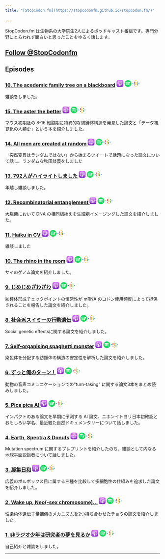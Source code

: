 ```yaml
---
title: "[StopCodon.fm](https://stopcodonfm.github.io/stopcodon.fm/)"

---
```

StopCodon.fm は生物系の大学院生2人によるポッドキャスト番組です。専門分野にとらわれず面白いと思ったことをゆるく話します。

<a href="https://twitter.com/StopCodonfm?ref_src=twsrc%5Etfw" class="twitter-follow-button" data-show-count="false">Follow @StopCodonfm</a><script async src="https://platform.twitter.com/widgets.js" charset="utf-8"></script>
------

## Episodes

### [ 16. The acedemic family tree on a blackboard](episodes/016.html) [<img src="https://raw.githubusercontent.com/StopCodonfm/stopcodon/main/logos/apple-podcasts.png" width="22px">]() [<img src="https://raw.githubusercontent.com/StopCodonfm/stopcodon/main/logos/spotify.png" width="22px">]() [<img src="https://raw.githubusercontent.com/StopCodonfm/stopcodon/main/logos/google-podcasts.png" width="22px">]()

雑談をしました。

### [ 15. The aster the better](episodes/015.html) [<img src="https://raw.githubusercontent.com/StopCodonfm/stopcodon/main/logos/apple-podcasts.png" width="22px">](https://podcasts.apple.com/jp/podcast/15-the-aster-the-better/id1572672009?i=1000558191949) [<img src="https://raw.githubusercontent.com/StopCodonfm/stopcodon/main/logos/spotify.png" width="22px">](https://open.spotify.com/episode/7j2dEiUewhbZGfCunZ4Lnl?si=921d05f78fe94d65) [<img src="https://raw.githubusercontent.com/StopCodonfm/stopcodon/main/logos/google-podcasts.png" width="22px">](https://podcasts.google.com/feed/aHR0cHM6Ly9hbmNob3IuZm0vcy81YjY0MGVhMC9wb2RjYXN0L3Jzcw/episode/ZjJjZjQyM2YtZjRmYy00MzU0LTliYTgtNGNmMTUwZjlmZTAw?sa=X&ved=0CAUQkfYCahcKEwig1ILsm5_6AhUAAAAAHQAAAAAQNA)

マウス初期胚の 8-16 細胞期に特異的な紡錘体構造を発見した論文と「データ視覚化の人類史」という本を紹介しました。

### [ 14. All men are created at random ](episodes/014.html) [<img src="https://raw.githubusercontent.com/StopCodonfm/stopcodon/main/logos/apple-podcasts.png" width="22px">](https://podcasts.apple.com/jp/podcast/14-all-men-are-created-at-random/id1572672009?i=1000549429623) [<img src="https://raw.githubusercontent.com/StopCodonfm/stopcodon/main/logos/spotify.png" width="22px">](https://open.spotify.com/episode/6QVQ7y0MsMSkmG7No4VsIN?si=48a0505cbd914d55) [<img src="https://raw.githubusercontent.com/StopCodonfm/stopcodon/main/logos/google-podcasts.png" width="22px">](https://podcasts.google.com/feed/aHR0cHM6Ly9hbmNob3IuZm0vcy81YjY0MGVhMC9wb2RjYXN0L3Jzcw/episode/M2IzZTE0NGUtOTBjZi00YzM2LWE0YjUtMjBlYTQ0OGYxMDVl?sa=X&ved=0CAUQkfYCahcKEwjg2NGC4tn1AhUAAAAAHQAAAAAQAQ)

「突然変異はランダムではない」から始まるツイートで話題になった論文について話し、ランダムな秋田談義をしました

### [ 13. 792人がハイライトしました](episodes/013.html) [<img src="https://raw.githubusercontent.com/StopCodonfm/stopcodon/main/logos/apple-podcasts.png" width="22px">](https://podcasts.apple.com/jp/podcast/13-792%E4%BA%BA%E3%81%8C%E3%83%8F%E3%82%A4%E3%83%A9%E3%82%A4%E3%83%88%E3%81%97%E3%81%BE%E3%81%97%E3%81%9F/id1572672009?i=1000547147070) [<img src="https://raw.githubusercontent.com/StopCodonfm/stopcodon/main/logos/spotify.png" width="22px">](https://open.spotify.com/episode/3K81D0RD2QoV24duEaIhEW) [<img src="https://raw.githubusercontent.com/StopCodonfm/stopcodon/main/logos/google-podcasts.png" width="22px">](https://podcasts.google.com/feed/aHR0cHM6Ly9hbmNob3IuZm0vcy81YjY0MGVhMC9wb2RjYXN0L3Jzcw/episode/ODAxNDU3OWMtM2MyZS00MGMwLWI4Y2YtOGExNjk0OWUxMmI0?sa=X&ved=0CAUQkfYCahcKEwj4rejW8KT1AhUAAAAAHQAAAAAQAQ)

年越し雑談しました。

### [ 12. Recombinatorial entanglement ](episodes/012.html) [<img src="https://raw.githubusercontent.com/StopCodonfm/stopcodon/main/logos/apple-podcasts.png" width="22px">](https://podcasts.apple.com/jp/podcast/12-recombinatorial-entanglement/id1572672009?i=1000545513900) [<img src="https://raw.githubusercontent.com/StopCodonfm/stopcodon/main/logos/spotify.png" width="22px">](https://open.spotify.com/episode/4GnKOLRhurgxYGAHbS1LIz) [<img src="https://raw.githubusercontent.com/StopCodonfm/stopcodon/main/logos/google-podcasts.png" width="22px">](https://podcasts.google.com/feed/aHR0cHM6Ly9hbmNob3IuZm0vcy81YjY0MGVhMC9wb2RjYXN0L3Jzcw/episode/NzNlMjI3MTEtOTE0Yi00ODEzLWJiMmUtOTkxNjQ4Nzk3MzYz?sa=X&ved=0CAUQkfYCahcKEwj4rejW8KT1AhUAAAAAHQAAAAAQAQ)

大腸菌において DNA の相同組換えを生細胞イメージングした論文を紹介しました。

### [ 11. Haiku in CV ](episodes/011.html) [<img src="https://raw.githubusercontent.com/StopCodonfm/stopcodon/main/logos/apple-podcasts.png" width="22px">](https://podcasts.apple.com/jp/podcast/11-haiku-in-cv/id1572672009?i=1000542761678) [<img src="https://raw.githubusercontent.com/StopCodonfm/stopcodon/main/logos/spotify.png" width="22px">](https://open.spotify.com/episode/6Iq0crjmRT1xCPW6T2siw6) [<img src="https://raw.githubusercontent.com/StopCodonfm/stopcodon/main/logos/google-podcasts.png" width="22px">](https://podcasts.google.com/feed/aHR0cHM6Ly9hbmNob3IuZm0vcy81YjY0MGVhMC9wb2RjYXN0L3Jzcw/episode/YmFkZDU0YzItNzEzNy00ZDBlLTgzODItNTQwMjNlYmQxOTIz?sa=X&ved=0CAUQkfYCahcKEwj4rejW8KT1AhUAAAAAHQAAAAAQAQ)

雑談しました

### [ 10. The rhino in the room](episodes/010.html) [<img src="https://raw.githubusercontent.com/StopCodonfm/stopcodon/main/logos/apple-podcasts.png" width="22px">](https://podcasts.apple.com/jp/podcast/10-the-rhino-in-the-room/id1572672009?i=1000542370343) [<img src="https://raw.githubusercontent.com/StopCodonfm/stopcodon/main/logos/spotify.png" width="22px">](https://open.spotify.com/episode/3rXOu12wV5AJyCswiSFvdY) [<img src="https://raw.githubusercontent.com/StopCodonfm/stopcodon/main/logos/google-podcasts.png" width="22px">](https://podcasts.google.com/feed/aHR0cHM6Ly9hbmNob3IuZm0vcy81YjY0MGVhMC9wb2RjYXN0L3Jzcw/episode/OTUyNGNmMTItOWY0MC00YmQzLWFmMDItNTI4NzMzMGNmNzk5?sa=X&ved=0CAUQkfYCahcKEwj4rejW8KT1AhUAAAAAHQAAAAAQAQ)

サイのゲノム論文を紹介しました。

### [ 9. じめじめざわざわ](episodes/009.html) [<img src="https://raw.githubusercontent.com/StopCodonfm/stopcodon/main/logos/apple-podcasts.png" width="22px">](https://podcasts.apple.com/jp/podcast/9-%E3%81%98%E3%82%81%E3%81%98%E3%82%81%E3%81%96%E3%82%8F%E3%81%96%E3%82%8F/id1572672009?i=1000536945070) [<img src="https://raw.githubusercontent.com/StopCodonfm/stopcodon/main/logos/spotify.png" width="22px">](https://open.spotify.com/episode/6iQsM3zhR4yU5OacLRTAu1) [<img src="https://raw.githubusercontent.com/StopCodonfm/stopcodon/main/logos/google-podcasts.png" width="22px">](https://podcasts.google.com/feed/aHR0cHM6Ly9hbmNob3IuZm0vcy81YjY0MGVhMC9wb2RjYXN0L3Jzcw/episode/MjQ4YWRhZmYtOGMxNS00NzQxLTlhZWEtY2JmYmQ4NjkwNjJk?sa=X&ved=0CAUQkfYCahcKEwj4rejW8KT1AhUAAAAAHQAAAAAQAQ)

紡錘体形成チェックポイントの恒常性が mRNA のコドン使用頻度によって担保されることを報告した論文を紹介しました。

### [ 8. 社会派スイミーの行動遺伝](episodes/008.html) [<img src="https://raw.githubusercontent.com/StopCodonfm/stopcodon/main/logos/apple-podcasts.png" width="22px">](https://podcasts.apple.com/jp/podcast/8-%E7%A4%BE%E4%BC%9A%E6%B4%BE%E3%82%B9%E3%82%A4%E3%83%9F%E3%83%BC%E3%81%AE%E8%A1%8C%E5%8B%95%E9%81%BA%E4%BC%9D/id1572672009?i=1000534905061) [<img src="https://raw.githubusercontent.com/StopCodonfm/stopcodon/main/logos/spotify.png" width="22px">](https://open.spotify.com/episode/6THyTmCfPlvJXeZ39w7mPK) [<img src="https://raw.githubusercontent.com/StopCodonfm/stopcodon/main/logos/google-podcasts.png" width="22px">](https://podcasts.google.com/feed/aHR0cHM6Ly9hbmNob3IuZm0vcy81YjY0MGVhMC9wb2RjYXN0L3Jzcw/episode/OWE3MmU4ZTQtZTYxNC00ZTM1LWJmOTEtOGRjOTM2NGUwZDUy?sa=X&ved=0CAUQkfYCahcKEwj4rejW8KT1AhUAAAAAHQAAAAAQAQ)

Social genetic effectsに関する論文を紹介しました。

### [ 7. Self-organising spaghetti monster](episodes/007.html) [<img src="https://raw.githubusercontent.com/StopCodonfm/stopcodon/main/logos/apple-podcasts.png" width="22px">](https://podcasts.apple.com/jp/podcast/7-self-organising-spaghetti-monster/id1572672009?i=1000532694865) [<img src="https://raw.githubusercontent.com/StopCodonfm/stopcodon/main/logos/spotify.png" width="22px">](https://open.spotify.com/episode/0A1o0v8cafj1fBuXNK9lr2) [<img src="https://raw.githubusercontent.com/StopCodonfm/stopcodon/main/logos/google-podcasts.png" width="22px">](https://podcasts.google.com/feed/aHR0cHM6Ly9hbmNob3IuZm0vcy81YjY0MGVhMC9wb2RjYXN0L3Jzcw/episode/MmUzYWQ5Y2MtNDFjMC00YTk5LTlkYmYtMDFiYWFkZWVkMWY5?sa=X&ved=0CAUQkfYCahcKEwj4rejW8KT1AhUAAAAAHQAAAAAQAQ)

染色体を分配する紡錘体の構造の安定性を解析した論文を紹介しました。

### [ 6. ずっと俺のターン！](episodes/006.html) [<img src="https://raw.githubusercontent.com/StopCodonfm/stopcodon/main/logos/apple-podcasts.png" width="22px">](https://podcasts.apple.com/jp/podcast/6-%E3%81%9A%E3%81%A3%E3%81%A8%E4%BF%BA%E3%81%AE%E3%82%BF%E3%83%BC%E3%83%B3/id1572672009?i=1000532635862) [<img src="https://raw.githubusercontent.com/StopCodonfm/stopcodon/main/logos/spotify.png" width="22px">](https://open.spotify.com/episode/671g3DTdf5SUajjdVj6QDT) [<img src="https://raw.githubusercontent.com/StopCodonfm/stopcodon/main/logos/google-podcasts.png" width="22px">](https://podcasts.google.com/feed/aHR0cHM6Ly9hbmNob3IuZm0vcy81YjY0MGVhMC9wb2RjYXN0L3Jzcw/episode/NTYxMDBkY2QtZGJmYy00OGI5LWIxODEtMzY4NmNlYzI4MTQ2?sa=X&ved=0CAUQkfYCahcKEwj4rejW8KT1AhUAAAAAHQAAAAAQAQ)

動物の音声コミュニケーションでの"turn-taking" に関する論文3本をまとめ読みしました。

### [ 5. Pica pica AI ](episodes/005.html) [<img src="https://raw.githubusercontent.com/StopCodonfm/stopcodon/main/logos/apple-podcasts.png" width="22px">](https://podcasts.apple.com/jp/podcast/5-pica-pica-ai/id1572672009?i=1000529364401) [<img src="https://raw.githubusercontent.com/StopCodonfm/stopcodon/main/logos/spotify.png" width="22px">](https://open.spotify.com/episode/49OHRR5ubGBLegqlRmH5kA) [<img src="https://raw.githubusercontent.com/StopCodonfm/stopcodon/main/logos/google-podcasts.png" width="22px">](https://podcasts.google.com/feed/aHR0cHM6Ly9hbmNob3IuZm0vcy81YjY0MGVhMC9wb2RjYXN0L3Jzcw/episode/OWYxZmQ5OTktOGM0OS00NzNmLWFjOTEtMzM3OWZkNjRkOTc2?sa=X&ved=0CAUQkfYCahcKEwj4rejW8KT1AhUAAAAAHQAAAAAQAQ)

インパクトのある論文を早期に予測する AI 論文、ニホンイトヨリ日本初確認とおもしろい学名、最近観た自然ドキュメンタリーについて話しました。

### [ 4. Earth, Spectra & Donuts](episodes/004.html) [<img src="https://raw.githubusercontent.com/StopCodonfm/stopcodon/main/logos/apple-podcasts.png" width="22px">](https://podcasts.apple.com/jp/podcast/4-earth-spectra-donuts/id1572672009?i=1000528765791) [<img src="https://raw.githubusercontent.com/StopCodonfm/stopcodon/main/logos/spotify.png" width="22px">](https://open.spotify.com/episode/24dQu2RJU7e0NZSGnUAZfs) [<img src="https://raw.githubusercontent.com/StopCodonfm/stopcodon/main/logos/google-podcasts.png" width="22px">](https://podcasts.google.com/feed/aHR0cHM6Ly9hbmNob3IuZm0vcy81YjY0MGVhMC9wb2RjYXN0L3Jzcw/episode/NmVmODI5ZGYtMmIwZi00NjRjLTk1YTQtOGY4ZGYyYjI4MDVi?sa=X&ved=0CAUQkfYCahcKEwj4rejW8KT1AhUAAAAAHQAAAAAQAQ)

Mutation spectrum に関するプレプリントを紹介したのち、雑談として内なる地球平面説論者について話しました。

### [ 3. 凝集日和](episodes/003.html) [<img src="https://raw.githubusercontent.com/StopCodonfm/stopcodon/main/logos/apple-podcasts.png" width="22px">](https://podcasts.apple.com/jp/podcast/3-%E5%87%9D%E9%9B%86%E6%97%A5%E5%92%8C/id1572672009?i=1000528467704) [<img src="https://raw.githubusercontent.com/StopCodonfm/stopcodon/main/logos/spotify.png" width="22px">](https://open.spotify.com/episode/4TD1VZ4LcjpfKL0GHjcPMq) [<img src="https://raw.githubusercontent.com/StopCodonfm/stopcodon/main/logos/google-podcasts.png" width="22px">](https://podcasts.google.com/feed/aHR0cHM6Ly9hbmNob3IuZm0vcy81YjY0MGVhMC9wb2RjYXN0L3Jzcw/episode/ZmVjYTA2NTAtZjNmNi00OTNjLWE2ZWEtMTJkNWI2YmI4MDAz?sa=X&ved=0CAUQkfYCahcKEwj4rejW8KT1AhUAAAAAHQAAAAAQAQ)

広義のボルボックス目に属する三種を比較して多細胞性の仕組みを追求した論文を紹介しました。

### [ 2. Wake up, Neo(-sex chromosome)...](episodes/002.html) [<img src="https://raw.githubusercontent.com/StopCodonfm/stopcodon/main/logos/apple-podcasts.png" width="22px">](https://podcasts.apple.com/jp/podcast/2-wake-up-neo-sex-chromosome/id1572672009?i=1000527858724) [<img src="https://raw.githubusercontent.com/StopCodonfm/stopcodon/main/logos/spotify.png" width="22px">](https://open.spotify.com/episode/37hyuxRHECBEMjAdCkSA0E) [<img src="https://raw.githubusercontent.com/StopCodonfm/stopcodon/main/logos/google-podcasts.png" width="22px">](https://podcasts.google.com/feed/aHR0cHM6Ly9hbmNob3IuZm0vcy81YjY0MGVhMC9wb2RjYXN0L3Jzcw/episode/NTllNGM0NmItNDE5Ni00MDNlLTg3MTgtNmRiOTQ3MDYxMWY4?sa=X&ved=0CAUQkfYCahcKEwj4rejW8KT1AhUAAAAAHQAAAAAQAQ)

性染色体遺伝子量補償のメカニズムを2つ持ち合わせたチョウの論文を紹介しました。

### [ 1. 非ラジオ少年は研究者の夢を見るか](episodes/001.html) [<img src="https://raw.githubusercontent.com/StopCodonfm/stopcodon/main/logos/apple-podcasts.png" width="22px">](https://podcasts.apple.com/jp/podcast/1-%E9%9D%9E%E3%83%A9%E3%82%B8%E3%82%AA%E5%B0%91%E5%B9%B4%E3%81%AF%E7%A0%94%E7%A9%B6%E8%80%85%E3%81%AE%E5%A4%A2%E3%82%92%E8%A6%8B%E3%82%8B%E3%81%8B/id1572672009?i=1000525747863) [<img src="https://raw.githubusercontent.com/StopCodonfm/stopcodon/main/logos/spotify.png" width="22px">](https://open.spotify.com/episode/08yPuMcuxz63d54xcG5o3E) [<img src="https://raw.githubusercontent.com/StopCodonfm/stopcodon/main/logos/google-podcasts.png" width="22px">](https://podcasts.google.com/feed/aHR0cHM6Ly9hbmNob3IuZm0vcy81YjY0MGVhMC9wb2RjYXN0L3Jzcw/episode/OWE2MDk0ODEtNmZjMC00MmUwLTg1MmItMzcxMDY3YTRmY2My?sa=X&ved=0CAUQkfYCahcKEwj4rejW8KT1AhUAAAAAHQAAAAAQAQ)

自己紹介と雑談をしました。


---

